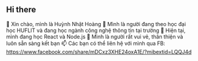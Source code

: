 ## Hi there

👋 Xin chào, mình là Huỳnh Nhật Hoàng
👀 Mình là người đang theo học đại học HUFLIT và đang học ngành công nghệ thông tin tại trường
🌱 Hiện tại, mình đang học React và Node.js
💞️ Mình là người rất vui vẻ, thân thiện và luôn sẵn sàng kết bạn
📫 Các bạn có thể liên hệ với mình qua FB: https://www.facebook.com/share/mDCxz3XHE24oxA1E/?mibextid=LQQJ4d
